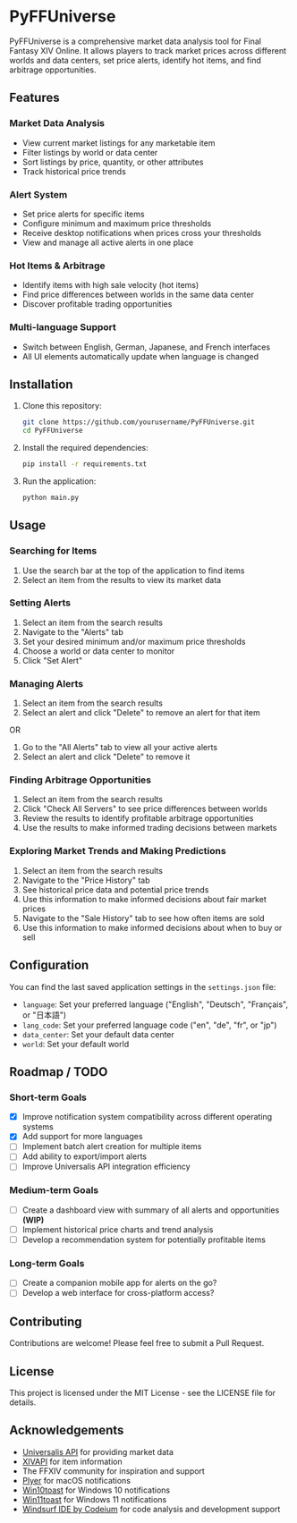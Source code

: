 # PyFFUniverse

PyFFUniverse is a comprehensive market data analysis tool for Final Fantasy XIV Online. It allows players to track market prices across different worlds and data centers, set price alerts, identify hot items, and find arbitrage opportunities.

## Features

### Market Data Analysis
- View current market listings for any marketable item
- Filter listings by world or data center
- Sort listings by price, quantity, or other attributes
- Track historical price trends

### Alert System
- Set price alerts for specific items
- Configure minimum and maximum price thresholds
- Receive desktop notifications when prices cross your thresholds
- View and manage all active alerts in one place

### Hot Items & Arbitrage
- Identify items with high sale velocity (hot items)
- Find price differences between worlds in the same data center
- Discover profitable trading opportunities

### Multi-language Support
- Switch between English, German, Japanese, and French interfaces
- All UI elements automatically update when language is changed

## Installation

1. Clone this repository:
   ```bash
   git clone https://github.com/yourusername/PyFFUniverse.git
   cd PyFFUniverse
   ```

2. Install the required dependencies:
   ```bash
   pip install -r requirements.txt
   ```

3. Run the application:
   ```bash
   python main.py
   ```

## Usage

### Searching for Items
1. Use the search bar at the top of the application to find items
2. Select an item from the results to view its market data

### Setting Alerts
1. Select an item from the search results
2. Navigate to the "Alerts" tab
3. Set your desired minimum and/or maximum price thresholds
4. Choose a world or data center to monitor
5. Click "Set Alert"

### Managing Alerts
1. Select an item from the search results
2. Select an alert and click "Delete" to remove an alert for that item

OR

1. Go to the "All Alerts" tab to view all your active alerts
2. Select an alert and click "Delete" to remove it

### Finding Arbitrage Opportunities
1. Select an item from the search results
2. Click "Check All Servers" to see price differences between worlds
3. Review the results to identify profitable arbitrage opportunities
4. Use the results to make informed trading decisions between markets

### Exploring Market Trends and Making Predictions
1. Select an item from the search results
2. Navigate to the "Price History" tab
3. See historical price data and potential price trends
4. Use this information to make informed decisions about fair market prices
5. Navigate to the "Sale History" tab to see how often items are sold
6. Use this information to make informed decisions about when to buy or sell

## Configuration

You can find the last saved application settings in the `settings.json` file:
- `language`: Set your preferred language ("English", "Deutsch", "Français", or "日本語")
- `lang_code`: Set your preferred language code ("en", "de", "fr", or "jp")
- `data_center`: Set your default data center
- `world`: Set your default world

## Roadmap / TODO

### Short-term Goals
- [X] Improve notification system compatibility across different operating systems
- [X] Add support for more languages
- [ ] Implement batch alert creation for multiple items
- [ ] Add ability to export/import alerts
- [ ] Improve Universalis API integration efficiency

### Medium-term Goals
- [ ] Create a dashboard view with summary of all alerts and opportunities **(WIP)**
- [ ] Implement historical price charts and trend analysis
- [ ] Develop a recommendation system for potentially profitable items

### Long-term Goals
- [ ] Create a companion mobile app for alerts on the go?
- [ ] Develop a web interface for cross-platform access?

## Contributing

Contributions are welcome! Please feel free to submit a Pull Request.

## License

This project is licensed under the MIT License - see the LICENSE file for details.

## Acknowledgements

- [Universalis API](https://universalis.app/) for providing market data
- [XIVAPI](https://xivapi.com/) for item information
- The FFXIV community for inspiration and support
- [Plyer](https://plyer.readthedocs.io/en/latest/) for macOS notifications
- [Win10toast](https://github.com/jithurjacob/Windows-10-Toast-Notifications) for Windows 10 notifications
- [Win11toast](https://github.com/GitHub30/win11toast) for Windows 11 notifications
- [Windsurf IDE by Codeium](https://codeium.com/windsurf) for code analysis and development support